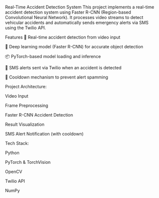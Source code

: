 Real-Time Accident Detection System
This project implements a real-time accident detection system using Faster R-CNN (Region-based Convolutional Neural Network). It processes video streams to detect vehicular accidents and automatically sends emergency alerts via SMS using the Twilio API.

Features
🎥 Real-time accident detection from video input

🤖 Deep learning model (Faster R-CNN) for accurate object detection

📦 PyTorch-based model loading and inference

📲 SMS alerts sent via Twilio when an accident is detected

🛑 Cooldown mechanism to prevent alert spamming

Project Architecture:

Video Input

Frame Preprocessing

Faster R-CNN Accident Detection

Result Visualization

SMS Alert Notification (with cooldown)

Tech Stack:

Python

PyTorch & TorchVision

OpenCV

Twilio API

NumPy
